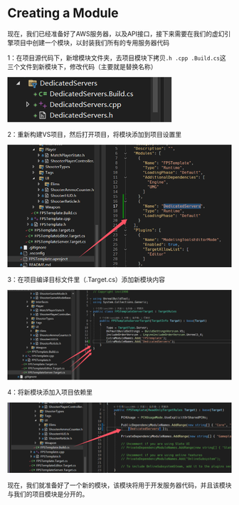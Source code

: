 # Creating a Module

现在，我们已经准备好了AWS服务器，以及API接口，接下来需要在我们的虚幻引擎项目中创建一个模块，以封装我们所有的专用服务器代码

1：在项目源代码下，新增模块文件夹，去项目模块下拷贝`.h .cpp .Build.cs`这三个文件到新模块下，修改代码（主要就是替换名称）

![image-20241202204857828](.\image-20241202204857828.png)

2：重新构建VS项目，然后打开项目，将模块添加到项目设置里

![image-20241202205028721](.\image-20241202205028721.png)

3：在项目编译目标文件里（.Target.cs）添加新模块内容

![image-20241202205155341](.\image-20241202205155341.png)

4：将新模块添加入项目依赖里

![image-20241202205329001](.\image-20241202205329001.png)



现在，我们就准备好了一个新的模块，该模块将用于开发服务器代码，并且该模块与我们的项目模块是分开的。

